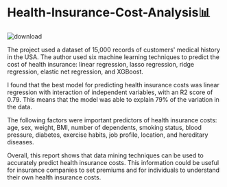 # Health-Insurance-Cost-Analysis📊

![download](https://github.com/Nate374/Nathan_Musowoya-Health-Insurance-Cost-Analysis/assets/156354640/0bd76d54-773f-4fe6-a23c-bc40144ff17f)

The project used a dataset of 15,000 records of customers' medical history in the USA. The author used six machine learning techniques to predict the cost of health insurance: linear regression, lasso regression, ridge regression, elastic net regression, and XGBoost.

I found that the best model for predicting health insurance costs was linear regression with interaction of independent variables, with an R2 score of 0.79. This means that the model was able to explain 79% of the variation in the data.

The following factors were important predictors of health insurance costs: age, sex, weight, BMI, number of dependents, smoking status, blood pressure, diabetes, exercise habits, job profile, location, and hereditary diseases.

Overall, this report shows that data mining techniques can be used to accurately predict health insurance costs. This information could be useful for insurance companies to set premiums and for individuals to understand their own health insurance costs.

